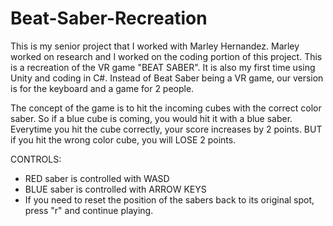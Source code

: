 # Beat-Saber-Recreation
This is my senior project that I worked with Marley Hernandez. Marley worked on research and I worked on the coding portion of this project.
This is a recreation of the VR game "BEAT SABER". It is also my first time using Unity and coding in C#.
Instead of Beat Saber being a VR game, our version is for the keyboard and a game for 2 people.

The concept of the game is to hit the incoming cubes with the correct color saber. So if a blue cube is coming, you would hit it with a blue saber. Everytime you hit the cube correctly, your score increases by 2 points. BUT if you hit the wrong color cube, you will LOSE 2 points. 

CONTROLS:
- RED saber is controlled with WASD
- BLUE saber is controlled with ARROW KEYS
- If you need to reset the position of the sabers back to its original spot, press "r" and continue playing.
